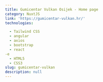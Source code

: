 ```yaml
---
title: Gumicentar Vulkan Osijek - Home page
category: NuxtJS
link: 'https://gumicentar-vulkan.hr/'
technologies:

  - Tailwind CSS
  - angular
  - axios
  - bootstrap
  - react
-e 
  - HTML5
  - CSS3
slug: gumicentar-vulkan
description: null
---
```

